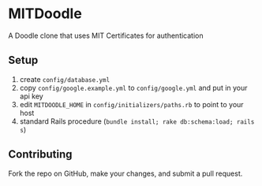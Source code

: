 # MITDoodle

A Doodle clone that uses MIT Certificates for authentication


## Setup

1) create `config/database.yml`
2) copy `config/google.example.yml` to `config/google.yml` and put in your api key
3) edit `MITDOODLE_HOME` in `config/initializers/paths.rb` to point to your host
4) standard Rails procedure (`bundle install; rake db:schema:load; rails s`)

## Contributing

Fork the repo on GitHub, make your changes, and submit a pull request.